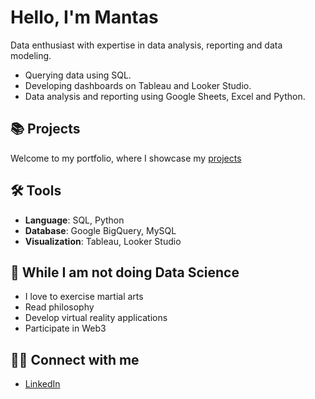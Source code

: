 # Hello, I'm Mantas

Data enthusiast with expertise in data analysis, reporting and data modeling.

- Querying data using SQL.
- Developing dashboards on Tableau and Looker Studio.
- Data analysis and reporting using Google Sheets, Excel and Python.

## 📚 Projects

Welcome to my portfolio, where I showcase my [projects](https://github.com/MantasTech/Data-Portfolio)

## 🛠️ Tools

- **Language**: SQL, Python
- **Database**: Google BigQuery, MySQL
- **Visualization**: Tableau, Looker Studio

## 🌄 While I am not doing Data Science

-  I love to exercise martial arts
-  Read philosophy 
-  Develop virtual reality applications
-  Participate in Web3


## 👋🏻 Connect with me

- [LinkedIn](https://www.linkedin.com/in/mantastech)
